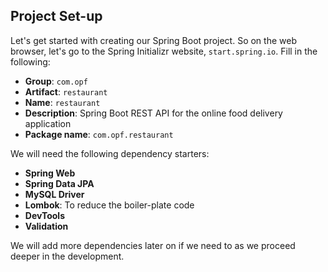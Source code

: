 ## Project Set-up

Let's get started with creating our Spring Boot project. So on the web browser, let's go to the Spring Initializr website, `start.spring.io`. Fill in the following:

  + **Group**: `com.opf`
  + **Artifact**: `restaurant`
  + **Name**: `restaurant`
  + **Description**: Spring Boot REST API for the online food delivery application
  + **Package name**: `com.opf.restaurant`

We will need the following dependency starters:

  + **Spring Web**
  + **Spring Data JPA**
  + **MySQL Driver**
  + **Lombok**: To reduce the boiler-plate code
  + **DevTools**
  + **Validation**

We will add more dependencies later on if we need to as we proceed deeper in the development.

